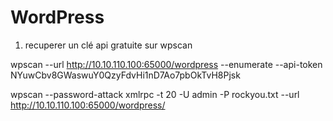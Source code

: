 # WordPress

1. recuperer un clé api gratuite sur wpscan

wpscan --url http://10.10.110.100:65000/wordpress --enumerate --api-token NYuwCbv8GWaswuY0QzyFdvHi1nD7Ao7pbOkTvH8Pjsk

wpscan --password-attack xmlrpc -t 20 -U admin -P rockyou.txt --url http://10.10.110.100:65000/wordpress/


